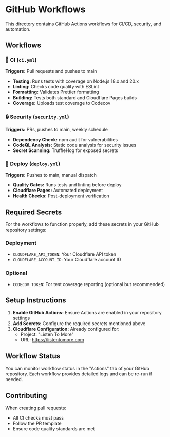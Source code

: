 # GitHub Workflows

This directory contains GitHub Actions workflows for CI/CD, security, and automation.

## Workflows

### 🔄 CI (`ci.yml`)

**Triggers:** Pull requests and pushes to main

- **Testing:** Runs tests with coverage on Node.js 18.x and 20.x
- **Linting:** Checks code quality with ESLint
- **Formatting:** Validates Prettier formatting
- **Building:** Tests both standard and Cloudflare Pages builds
- **Coverage:** Uploads test coverage to Codecov

### 🔒 Security (`security.yml`)

**Triggers:** PRs, pushes to main, weekly schedule

- **Dependency Check:** npm audit for vulnerabilities
- **CodeQL Analysis:** Static code analysis for security issues
- **Secret Scanning:** TruffleHog for exposed secrets

### 🚀 Deploy (`deploy.yml`)

**Triggers:** Pushes to main, manual dispatch

- **Quality Gates:** Runs tests and linting before deploy
- **Cloudflare Pages:** Automated deployment
- **Health Checks:** Post-deployment verification

## Required Secrets

For the workflows to function properly, add these secrets in your GitHub repository settings:

### Deployment

- `CLOUDFLARE_API_TOKEN`: Your Cloudflare API token
- `CLOUDFLARE_ACCOUNT_ID`: Your Cloudflare account ID

### Optional

- `CODECOV_TOKEN`: For test coverage reporting (optional but recommended)

## Setup Instructions

1. **Enable GitHub Actions:** Ensure Actions are enabled in your repository settings
2. **Add Secrets:** Configure the required secrets mentioned above
3. **Cloudflare Configuration:** Already configured for:
   - Project: "Listen To More"
   - URL: https://listentomore.com

## Workflow Status

You can monitor workflow status in the "Actions" tab of your GitHub repository. Each workflow provides detailed logs and can be re-run if needed.

## Contributing

When creating pull requests:

- All CI checks must pass
- Follow the PR template
- Ensure code quality standards are met
